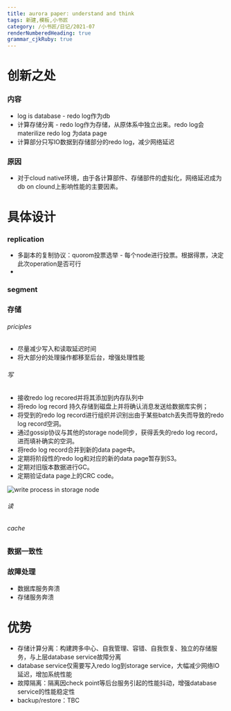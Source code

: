 ```yaml
---
title: aurora paper: understand and think
tags: 新建,模板,小书匠
category: /小书匠/日记/2021-07
renderNumberedHeading: true
grammar_cjkRuby: true
---
```


# 创新之处
### 内容
- log is database - redo log作为db
- 计算存储分离 - redo log作为存储，从原体系中独立出来。redo log会materilize redo log 为data page
- 计算部分只写IO数据到存储部分的redo log，减少网络延迟

### 原因
- 对于cloud native环境，由于各计算部件、存储部件的虚拟化，网络延迟成为db on clound上影响性能的主要因素。


# 具体设计
### replication
- 多副本的复制协议：quorom投票选举 - 每个node进行投票。根据得票，决定此次operation是否可行
- 

### segment


### 存储
###### priciples
- 尽量减少写入和读取延迟时间
- 将大部分的处理操作都移至后台，增强处理性能 

###### 写
 - 接收redo log recored并将其添加到内存队列中
 - 将redo log record 持久存储到磁盘上并将确认消息发送给数据库实例；
 - 将受到的redo log record进行组织并识别出由于某些batch丢失而导致的redo log record空洞。
 - 通过gossip协议与其他的storage node同步，获得丢失的redo log record，进而填补确实的空洞。
 - 将redo log record合并到新的data page中。
 - 定期将阶段性的redo log和对应的新的data page暂存到S3。
 - 定期对旧版本数据进行GC。
 - 定期验证data page上的CRC code。
   

![write process in storage node](https://upload-images.jianshu.io/upload_images/7111776-ffc117cda46b3577.png?imageMogr2/auto-orient/strip|imageView2/2/w/1200/format/webp)

###### 读
###### cache
### 数据一致性
### 故障处理
- 数据库服务奔溃
- 存储服务奔溃
# 优势
- 存储计算分离：构建跨多中心、自我管理、容错、自我恢复、独立的存储服务，与上层database service故障分离
- database service仅需要写入redo log到storage service，大幅减少网络IO延迟，增加系统性能
- 故障隔离：隔离因check point等后台服务引起的性能抖动，增强database service的性能稳定性
- backup/restore：TBC